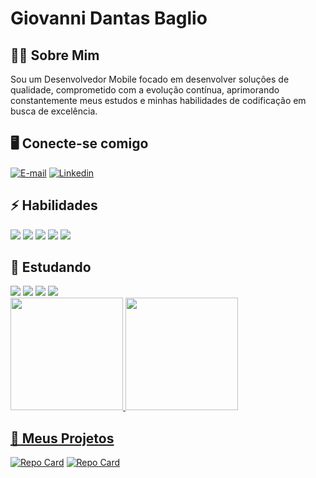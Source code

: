 # Giovanni Dantas Baglio

## 🧑‍💻 Sobre Mim
Sou um Desenvolvedor Mobile focado em desenvolver soluções de qualidade, comprometido com a evolução contínua, aprimorando constantemente meus estudos e minhas habilidades de codificação em busca de excelência.

## 🖥️ Conecte-se comigo 
[![E-mail](https://img.shields.io/badge/-Email-000?style=for-the-badge&logo=microsoft-outlook&logoColor=E94D5F)](mailto:giobaglio@hotmail.com)
[![Linkedin](https://img.shields.io/badge/-LinkedIn-000?style=for-the-badge&logo=linkedin&logoColor=30A3DC)](www.linkedin.com/in/giovanni-baglio)

## ⚡ Habilidades

<div>
  <img src ="https://img.shields.io/badge/Android-3DDC84?style=for-the-badge&logo=android&logoColor=white">
  <img src="https://img.shields.io/badge/Java-ED8B00?style=for-the-badge&logo=java&logoColor=white">
 <img src="https://img.shields.io/badge/Kotlin-0095D5?&style=for-the-badge&logo=kotlin&logoColor=white">
 <img src ="https://img.shields.io/badge/git-%23F05033.svg?style=for-the-badge&logo=git&logoColor=white">
 <img src ="https://img.shields.io/badge/SQLite-000?style=for-the-badge&logo=sqlite&logoColor=07405E">
</div>

## 🧠 Estudando

<div>
  <img src ="https://img.shields.io/badge/JavaScript-F7DF1E?style=for-the-badge&logo=javascript&logoColor=black">
  <img src="https://img.shields.io/badge/TypeScript-007ACC?style=for-the-badge&logo=typescript&logoColor=white">
 <img src="https://img.shields.io/badge/React_Native-20232A?style=for-the-badge&logo=react&logoColor=61DAFB">
 <img src ="https://img.shields.io/badge/spring-%236DB33F.svg?style=for-the-badge&logo=spring&logoColor=white">
 
</div>

 <div>
  <a href="https://github.com/GioDesenvovedor">
  <img height="180em" src="https://github-readme-stats.vercel.app/api?username=GioDesenvovedor&show_icons=true&theme=dracula&include_all_commits=true&count_private=true"/>
  <img height="180em" src="https://github-readme-stats.vercel.app/api/top-langs/?username=GioDesenvovedor&layout=compact&langs_count=16&theme=dracula"/>
</div>

## 📂 Meus Projetos
[![Repo Card](https://github-readme-stats.vercel.app/api/pin/?username=GioDesenvovedor&repo=Projeto-Explorer-CEP&bg_color=000&border_color=30A3DC&show_icons=true&icon_color=30A3DC&title_color=E94D5F&text_color=FFF)](https://github.com/GioDesenvovedor/Projeto-Explorer-CEP)
[![Repo Card](https://github-readme-stats.vercel.app/api/pin/?username=GioDesenvovedor&repo=Projeto-OS-Digital&bg_color=000&border_color=30A3DC&show_icons=true&icon_color=30A3DC&title_color=E94D5F&text_color=FFF)](https://github.com/GioDesenvovedor/Projeto-OS-Digital)
